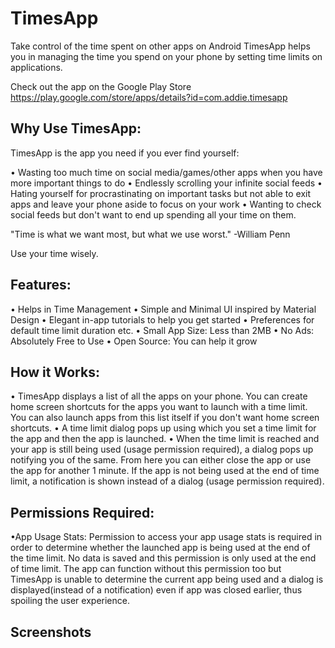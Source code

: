 # TimesApp
Take control of the time spent on other apps on Android
TimesApp helps you in managing the time you spend on your phone by setting time limits on applications.


Check out the app on the Google Play Store https://play.google.com/store/apps/details?id=com.addie.timesapp


## Why Use TimesApp:

TimesApp is the app you need if you ever find yourself:

• Wasting too much time on social media/games/other apps when you have more important things to do
• Endlessly scrolling your infinite social feeds
• Hating yourself for procrastinating on important tasks but not able to exit apps and leave your phone aside to focus on your work
• Wanting to check social feeds but don't want to end up spending all your time on them.

"Time is what we want most, but what we use worst." -William Penn

Use your time wisely.


## Features:

• Helps in Time Management
• Simple and Minimal UI inspired by Material Design
• Elegant in-app tutorials to help you get started
• Preferences for default time limit duration etc.
• Small App Size: Less than 2MB
• No Ads: Absolutely Free to Use
• Open Source: You can help it grow


## How it Works:

• TimesApp displays a list of all the apps on your phone. You can create home screen shortcuts for the apps you want to launch with a time limit. You can also launch apps from this list itself if you don't want home screen shortcuts.
• A time limit dialog pops up using which you set a time limit for the app and then the app is launched.
• When the time limit is reached and your app is still being used (usage permission required), a dialog pops up notifying you of the same. From here you can either close the app or use the app for another 1 minute. If the app is not being used at the end of time limit, a notification is shown instead of a dialog (usage permission required).


## Permissions Required:

•App Usage Stats: Permission to access your app usage stats is required in order to determine whether the launched app is being used at the end of the time limit. No data is saved and this permission is only used at the end of time limit. The app can function without this permission too but TimesApp is unable to determine the current app being used and a dialog is displayed(instead of a notification) even if app was closed earlier, thus spoiling the user experience.


## Screenshots



